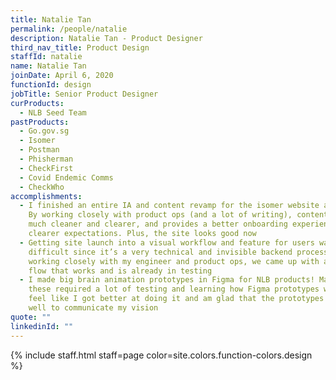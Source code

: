 ```yaml
---
title: Natalie Tan
permalink: /people/natalie
description: Natalie Tan - Product Designer
third_nav_title: Product Design
staffId: natalie
name: Natalie Tan
joinDate: April 6, 2020
functionId: design
jobTitle: Senior Product Designer
curProducts:
  - NLB Seed Team
pastProducts:
  - Go.gov.sg
  - Isomer
  - Postman
  - Phisherman
  - CheckFirst
  - Covid Endemic Comms
  - CheckWho
accomplishments:
  - I finished an entire IA and content revamp for the isomer website and guide!
    By working closely with product ops (and a lot of writing), content is now
    much cleaner and clearer, and provides a better onboarding experience with
    clearer expectations. Plus, the site looks good now
  - Getting site launch into a visual workflow and feature for users was
    difficult since it’s a very technical and invisible backend process. But by
    working closely with my engineer and product ops, we came up with a user
    flow that works and is already in testing
  - I made big brain animation prototypes in Figma for NLB products! Making
    these required a lot of testing and learning how Figma prototypes work. I
    feel like I got better at doing it and am glad that the prototypes worked
    well to communicate my vision
quote: ""
linkedinId: ""
---
```


{% include staff.html staff=page color=site.colors.function-colors.design %}
